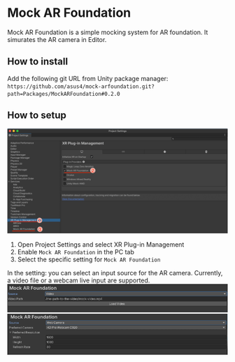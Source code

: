 # Mock AR Foundation

Mock AR Foundation is a simple mocking system for AR foundation. It simurates the AR camera in Editor.

## How to install

Add the following git URL from Unity package manager:  
`https://github.com/asus4/mock-arfoundation.git?path=Packages/MockARFoundation#0.2.0`

## How to setup

![project setting](images/fig0.png)

1. Open Project Settings and select XR Plug-in Management
2. Enable `Mock AR Foundation` in the PC tab
3. Select the specific setting for `Mock AR Foundation`

In the setting: you can select an input source for the AR camera. Currently, a video file or a webcam live input are supported.
![video file setting](images/fig1.png)
![webcam setting](images/fig2.png)
